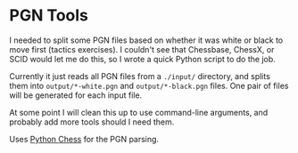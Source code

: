 # PGN Tools

I needed to split some PGN files based on whether it was white or black to move first (tactics exercises). I couldn't see that Chessbase, ChessX, or SCID would let me do this, so I wrote a quick Python script to do the job.

Currently it just reads all PGN files from a `./input/` directory, and splits them into `output/*-white.pgn` and `output/*-black.pgn` files. One pair of files will be generated for each input file.

At some point I will clean this up to use command-line arguments, and probably add more tools should I need them.

Uses [Python Chess](https://python-chess.readthedocs.io/en/latest/) for the PGN parsing.
